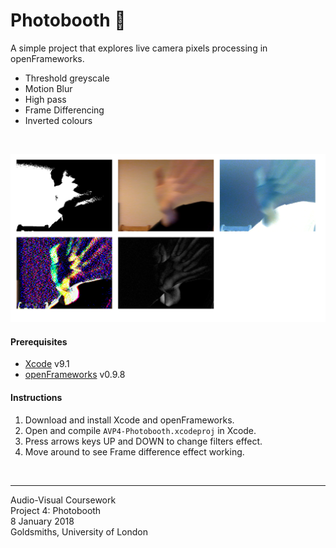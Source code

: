 # Photobooth 📸
A simple project that explores live camera pixels processing in openFrameworks.

- Threshold greyscale
- Motion Blur
- High pass 
- Frame Differencing
- Inverted colours

<br>

![screenshot](bin/data/screenshot.png)

#### Prerequisites
- [Xcode](https://itunes.apple.com/us/app/xcode/id497799835?mt=12) v9.1 
- [openFrameworks](http://openframeworks.cc/download/) v0.9.8

#### Instructions
1. Download and install Xcode and openFrameworks.
2. Open and compile `AVP4-Photobooth.xcodeproj` in Xcode.
3. Press arrows keys UP and DOWN to change filters effect.
4. Move around to see Frame difference effect working.

<br>

---
Audio-Visual Coursework  
Project 4: Photobooth  
8 January 2018  
Goldsmiths, University of London
